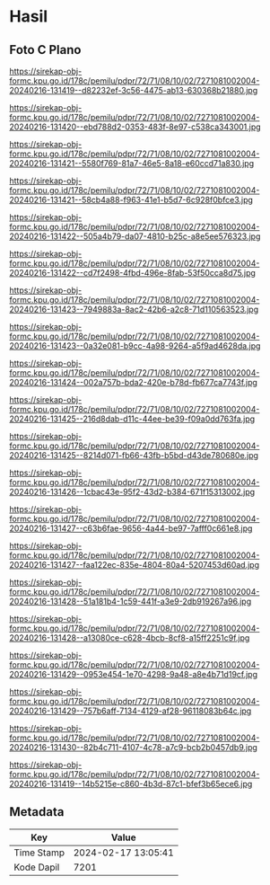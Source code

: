 # Hasil

## Foto C Plano

https://sirekap-obj-formc.kpu.go.id/178c/pemilu/pdpr/72/71/08/10/02/7271081002004-20240216-131419--d82232ef-3c56-4475-ab13-630368b21880.jpg

https://sirekap-obj-formc.kpu.go.id/178c/pemilu/pdpr/72/71/08/10/02/7271081002004-20240216-131420--ebd788d2-0353-483f-8e97-c538ca343001.jpg

https://sirekap-obj-formc.kpu.go.id/178c/pemilu/pdpr/72/71/08/10/02/7271081002004-20240216-131421--5580f769-81a7-46e5-8a18-e60ccd71a830.jpg

https://sirekap-obj-formc.kpu.go.id/178c/pemilu/pdpr/72/71/08/10/02/7271081002004-20240216-131421--58cb4a88-f963-41e1-b5d7-6c928f0bfce3.jpg

https://sirekap-obj-formc.kpu.go.id/178c/pemilu/pdpr/72/71/08/10/02/7271081002004-20240216-131422--505a4b79-da07-4810-b25c-a8e5ee576323.jpg

https://sirekap-obj-formc.kpu.go.id/178c/pemilu/pdpr/72/71/08/10/02/7271081002004-20240216-131422--cd7f2498-4fbd-496e-8fab-53f50cca8d75.jpg

https://sirekap-obj-formc.kpu.go.id/178c/pemilu/pdpr/72/71/08/10/02/7271081002004-20240216-131423--7949883a-8ac2-42b6-a2c8-71d110563523.jpg

https://sirekap-obj-formc.kpu.go.id/178c/pemilu/pdpr/72/71/08/10/02/7271081002004-20240216-131423--0a32e081-b9cc-4a98-9264-a5f9ad4628da.jpg

https://sirekap-obj-formc.kpu.go.id/178c/pemilu/pdpr/72/71/08/10/02/7271081002004-20240216-131424--002a757b-bda2-420e-b78d-fb677ca7743f.jpg

https://sirekap-obj-formc.kpu.go.id/178c/pemilu/pdpr/72/71/08/10/02/7271081002004-20240216-131425--216d8dab-d11c-44ee-be39-f09a0dd763fa.jpg

https://sirekap-obj-formc.kpu.go.id/178c/pemilu/pdpr/72/71/08/10/02/7271081002004-20240216-131425--8214d071-fb66-43fb-b5bd-d43de780680e.jpg

https://sirekap-obj-formc.kpu.go.id/178c/pemilu/pdpr/72/71/08/10/02/7271081002004-20240216-131426--1cbac43e-95f2-43d2-b384-671f15313002.jpg

https://sirekap-obj-formc.kpu.go.id/178c/pemilu/pdpr/72/71/08/10/02/7271081002004-20240216-131427--c63b6fae-9656-4a44-be97-7afff0c661e8.jpg

https://sirekap-obj-formc.kpu.go.id/178c/pemilu/pdpr/72/71/08/10/02/7271081002004-20240216-131427--faa122ec-835e-4804-80a4-5207453d60ad.jpg

https://sirekap-obj-formc.kpu.go.id/178c/pemilu/pdpr/72/71/08/10/02/7271081002004-20240216-131428--51a181b4-1c59-441f-a3e9-2db919267a96.jpg

https://sirekap-obj-formc.kpu.go.id/178c/pemilu/pdpr/72/71/08/10/02/7271081002004-20240216-131428--a13080ce-c628-4bcb-8cf8-a15ff2251c9f.jpg

https://sirekap-obj-formc.kpu.go.id/178c/pemilu/pdpr/72/71/08/10/02/7271081002004-20240216-131429--0953e454-1e70-4298-9a48-a8e4b71d19cf.jpg

https://sirekap-obj-formc.kpu.go.id/178c/pemilu/pdpr/72/71/08/10/02/7271081002004-20240216-131429--757b6aff-7134-4129-af28-96118083b64c.jpg

https://sirekap-obj-formc.kpu.go.id/178c/pemilu/pdpr/72/71/08/10/02/7271081002004-20240216-131430--82b4c711-4107-4c78-a7c9-bcb2b0457db9.jpg

https://sirekap-obj-formc.kpu.go.id/178c/pemilu/pdpr/72/71/08/10/02/7271081002004-20240216-131419--14b5215e-c860-4b3d-87c1-bfef3b65ece6.jpg


## Metadata

| Key        | Value               |
| ---------- | ------------------- |
| Time Stamp | 2024-02-17 13:05:41 |
| Kode Dapil | 7201                |



